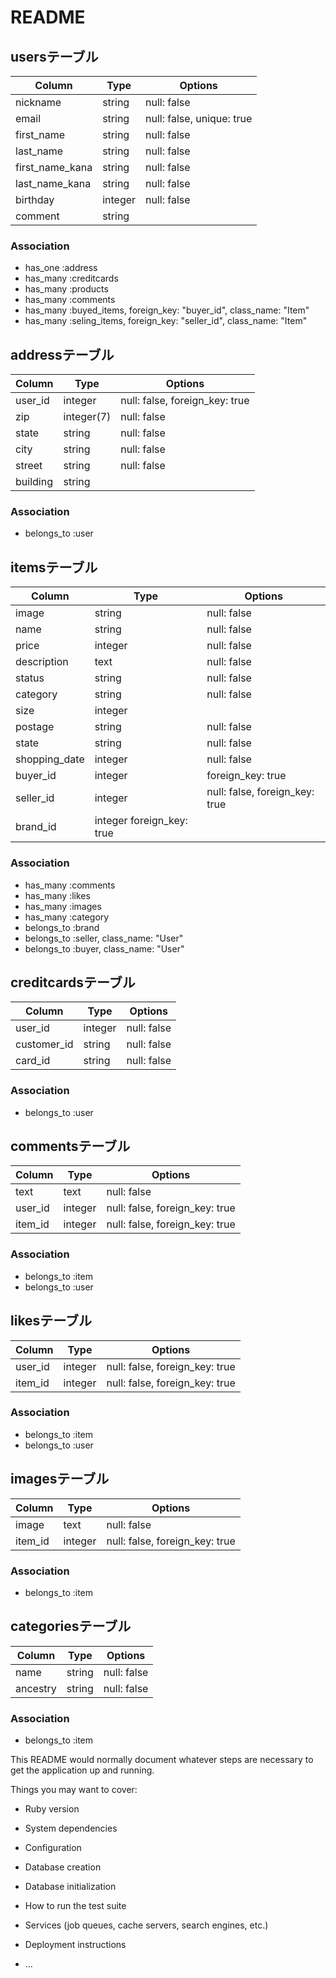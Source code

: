 # README

## usersテーブル

|Column|Type|Options|
|------|----|-------|
|nickname|string|null: false|
|email|string|null: false, unique: true|
|first_name|string|null: false|
|last_name|string|null: false|
|first_name_kana|string|null: false|
|last_name_kana|string|null: false|
|birthday|integer|null: false|
|comment|string|


### Association
- has_one :address
- has_many :creditcards
- has_many :products
- has_many :comments
- has_many :buyed_items, foreign_key: "buyer_id", class_name: "Item"
- has_many :seling_items, foreign_key: "seller_id", class_name: "Item"

## addressテーブル

|Column|Type|Options|
|------|----|-------|
|user_id|integer|null: false, foreign_key: true|
|zip|integer(7)|null: false|
|state|string|null: false|
|city|string|null: false|
|street|string|null: false|
|building|string|	

### Association
- belongs_to :user

## itemsテーブル

|Column|Type|Options|
|------|----|-------|
|image|string|null: false|
|name|string|null: false|
|price|integer|null: false|
|description|text|null: false|	
|status|string|null: false|
|category|string|null: false|
|size|integer|	
|postage|string|null: false|
|state|string|null: false|
|shopping_date|integer|null: false|
|buyer_id|integer|foreign_key: true|
|seller_id|integer|null: false, foreign_key: true|
|brand_id|integer	foreign_key: true|

### Association
- has_many :comments
- has_many :likes
- has_many :images
- has_many :category
- belongs_to :brand
- belongs_to :seller, class_name: "User"
- belongs_to :buyer, class_name: "User"

## creditcardsテーブル

|Column|Type|Options|
|------|----|-------|
|user_id|integer|null: false|
|customer_id|string|null: false|
|card_id|string|null: false|

### Association
- belongs_to :user

## commentsテーブル

|Column|Type|Options|
|------|----|-------|
|text|text|null: false|
|user_id|integer|null: false, foreign_key: true|
|item_id|integer|null: false, foreign_key: true|

### Association
- belongs_to :item
- belongs_to :user

## likesテーブル

|Column|Type|Options|
|------|----|-------|
|user_id|integer|null: false, foreign_key: true|
|item_id|integer|null: false, foreign_key: true|

### Association
- belongs_to :item
- belongs_to :user

## imagesテーブル

|Column|Type|Options|
|------|----|-------|
|image|text|null: false|
|item_id|integer|null: false, foreign_key: true|

### Association
- belongs_to :item

## categoriesテーブル

|Column|Type|Options|
|------|----|-------|
|name|string|null: false|
|ancestry|string|null: false|

### Association
- belongs_to :item


This README would normally document whatever steps are necessary to get the
application up and running.

Things you may want to cover:

* Ruby version

* System dependencies

* Configuration

* Database creation

* Database initialization

* How to run the test suite

* Services (job queues, cache servers, search engines, etc.)

* Deployment instructions

* ...
